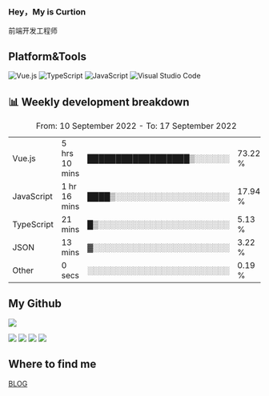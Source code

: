 ### Hey，My is Curtion
前端开发工程师
## Platform&Tools

![Vue.js](https://img.shields.io/badge/-Vue.js-4FC08D?style=flat-square&logo=Vue.js&logoColor=white)
![TypeScript](https://img.shields.io/badge/-TypeScript-007ACC?style=flat-square&logo=typescript&logoColor=white)
![JavaScript](https://img.shields.io/badge/-JavaScript-F7DF1E?style=flat-square&logo=javascript&logoColor=black)
![Visual Studio Code](https://img.shields.io/badge/-VSCode-007ACC?style=flat-square&logo=Visual-Studio-Code&logoColor=white)

## 📊 Weekly development breakdown

<!--START_SECTION:waka-->

<table><caption>From: 10 September 2022 - To: 17 September 2022</caption><tr><td>Vue.js</td><td>5 hrs 10 mins</td><td>██████████████████▒░░░░░░</td><td>73.22 %</td></tr><tr><td>JavaScript</td><td>1 hr 16 mins</td><td>████▒░░░░░░░░░░░░░░░░░░░░</td><td>17.94 %</td></tr><tr><td>TypeScript</td><td>21 mins</td><td>█▒░░░░░░░░░░░░░░░░░░░░░░░</td><td>5.13 %</td></tr><tr><td>JSON</td><td>13 mins</td><td>▓░░░░░░░░░░░░░░░░░░░░░░░░</td><td>3.22 %</td></tr><tr><td>Other</td><td>0 secs</td><td>░░░░░░░░░░░░░░░░░░░░░░░░░</td><td>0.19 %</td></tr></table>

<!--END_SECTION:waka-->

## My Github

![](http://github-profile-summary-cards.vercel.app/api/cards/profile-details?username=curtion&theme=nord_bright)

![](http://github-profile-summary-cards.vercel.app/api/cards/stats?username=curtion&theme=nord_bright)
![](http://github-profile-summary-cards.vercel.app/api/cards/productive-time?username=curtion&theme=nord_bright&utcOffset=8)
![](http://github-profile-summary-cards.vercel.app/api/cards/repos-per-language?username=curtion&theme=nord_bright)
![](http://github-profile-summary-cards.vercel.app/api/cards/most-commit-language?username=curtion&theme=nord_bright)

## Where to find me

[BLOG](https://blog.3gxk.net)
